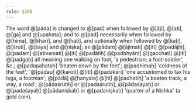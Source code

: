 ```yaml
---
rule: §286
---
```


The word @[pāda] is changed to @[pad] when followed by @[āji], @[ati], @[ga] and @[upahata]; and to @[pad] necessarily when followed by @[hima], @[kharī], and @[hati], and optionally when followed by @[kaṭi], @[śruti], @[śaya] and @[niṣka]; as @[pādam] @[ājimati] @[iti] @[padājiḥ], @[padam] @[ativamati] @[iti] @[padātiḥ] @[padbhyāṃ] @[gacchati] @[iti] @[padgaḥ] all meaning one walking on foot, 'a pedestrian; a foot-soldier', &c.; @[padopahataḥ] 'beaten down by the feet'; @[padhimaḥ] 'coldness of the feet'; '@[pādau] @[karoti] @[iti] @[padakārī] 'one accustomed to tax his legs, a footman'; @[pādā] @[hanyate] @[iti] @[padhatiḥ] 'a beaten track, a way, a road'; @[pādaśrutiḥ] or @[padaśrutiḥ], @[pādaśayaḥ] or @[padaśayaḥ] @[pādaniṣkaḥ] or @[padaniṣkaḥ] 'quarter of a Nishka' (a gold coin).